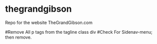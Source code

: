 # thegrandgibson
Repo for the website TheGrandGibson.com

#Remove All p tags from the tagline class div
#Check For Sidenav-menu; then remove.
